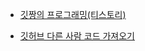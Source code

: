 - [깃짱의 프로그래밍(티스토리)](https://engineerinsight.tistory.com/)

- [깃허브 다른 사람 코드 가져오기](https://zzinise.tistory.com/37)
